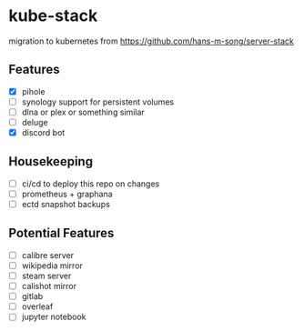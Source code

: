 # kube-stack

migration to kubernetes from https://github.com/hans-m-song/server-stack

## Features

- [x] pihole
- [ ] synology support for persistent volumes
- [ ] dlna or plex or something similar
- [ ] deluge
- [x] discord bot

## Housekeeping

- [ ] ci/cd to deploy this repo on changes
- [ ] prometheus + graphana
- [ ] ectd snapshot backups

## Potential Features

- [ ] calibre server
- [ ] wikipedia mirror
- [ ] steam server
- [ ] calishot mirror
- [ ] gitlab
- [ ] overleaf
- [ ] jupyter notebook

